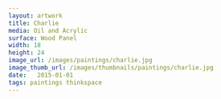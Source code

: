 ```yaml
---
layout: artwork
title: Charlie
media: Oil and Acrylic
surface: Wood Panel
width: 18
height: 24
image_url: /images/paintings/charlie.jpg
image_thumb_url: /images/thumbnails/paintings/charlie.jpg
date:   2015-01-01
tags: paintings thinkspace
---
```

